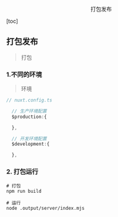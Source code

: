 <center>打包发布</center>





[toc]







## 打包发布

> 打包







### 1.不同的环境

> 环境

```ts
// nuxt.config.ts

  // 生产环境配置
  $production:{

  },

  // 开发环境配置
  $development:{

  },
```





### 2. 打包运行

```shell
# 打包
npm run build

# 运行
node .output/server/index.mjs
```

